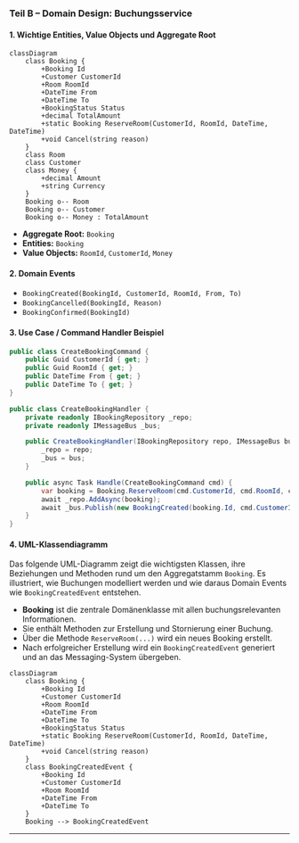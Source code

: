 ### Teil B – Domain Design: Buchungsservice

#### 1. Wichtige Entities, Value Objects und Aggregate Root

```mermaid
classDiagram
    class Booking {
        +Booking Id
        +Customer CustomerId
        +Room RoomId
        +DateTime From
        +DateTime To
        +BookingStatus Status
        +decimal TotalAmount
        +static Booking ReserveRoom(CustomerId, RoomId, DateTime, DateTime)
        +void Cancel(string reason)
    }
    class Room
    class Customer
    class Money {
        +decimal Amount
        +string Currency
    }
    Booking o-- Room
    Booking o-- Customer
    Booking o-- Money : TotalAmount
```

* **Aggregate Root:** `Booking`
* **Entities:** `Booking`
* **Value Objects:** `RoomId`, `CustomerId`, `Money`

#### 2. Domain Events

* `BookingCreated(BookingId, CustomerId, RoomId, From, To)`
* `BookingCancelled(BookingId, Reason)`
* `BookingConfirmed(BookingId)`

#### 3. Use Case / Command Handler Beispiel

```csharp
public class CreateBookingCommand {
    public Guid CustomerId { get; }
    public Guid RoomId { get; }
    public DateTime From { get; }
    public DateTime To { get; }
}

public class CreateBookingHandler {
    private readonly IBookingRepository _repo;
    private readonly IMessageBus _bus;

    public CreateBookingHandler(IBookingRepository repo, IMessageBus bus) {
        _repo = repo;
        _bus = bus;
    }

    public async Task Handle(CreateBookingCommand cmd) {
        var booking = Booking.ReserveRoom(cmd.CustomerId, cmd.RoomId, cmd.From, cmd.To);
        await _repo.AddAsync(booking);
        await _bus.Publish(new BookingCreated(booking.Id, cmd.CustomerId, cmd.RoomId, cmd.From, cmd.To));
    }
}
```

#### 4. UML-Klassendiagramm

Das folgende UML-Diagramm zeigt die wichtigsten Klassen, ihre Beziehungen und Methoden rund um den Aggregatstamm `Booking`. Es illustriert, wie Buchungen modelliert werden und wie daraus Domain Events wie `BookingCreatedEvent` entstehen.

- **Booking** ist die zentrale Domänenklasse mit allen buchungsrelevanten Informationen.
- Sie enthält Methoden zur Erstellung und Stornierung einer Buchung.
- Über die Methode `ReserveRoom(...)` wird ein neues Booking erstellt.
- Nach erfolgreicher Erstellung wird ein `BookingCreatedEvent` generiert und an das Messaging-System übergeben.


```mermaid
classDiagram
    class Booking {
        +Booking Id
        +Customer CustomerId
        +Room RoomId
        +DateTime From
        +DateTime To
        +BookingStatus Status
        +static Booking ReserveRoom(CustomerId, RoomId, DateTime, DateTime)
        +void Cancel(string reason)
    }
    class BookingCreatedEvent {
        +Booking Id
        +Customer CustomerId
        +Room RoomId
        +DateTime From
        +DateTime To
    }
    Booking --> BookingCreatedEvent
```

---

